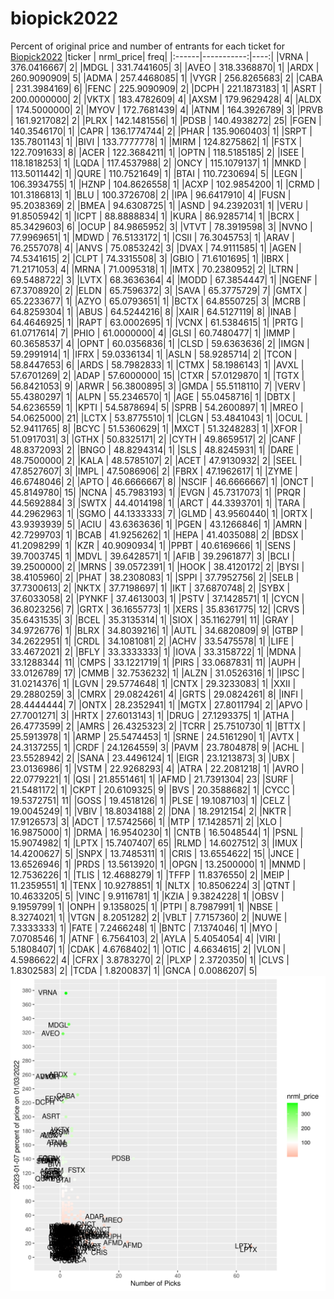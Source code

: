 # biopick2022
Percent of original price and number of entrants for each ticket for [Biopick2022](https://twitter.com/hashtag/Biopick2022)
|ticker |  nrml_price| freq|
|:------|-----------:|----:|
|VRNA   | 376.0416667|    2|
|MDGL   | 331.7441605|    3|
|AVEO   | 318.3368870|    1|
|ARDX   | 260.9090909|    5|
|ADMA   | 257.4468085|    1|
|VYGR   | 256.8265683|    2|
|CABA   | 231.3984169|    6|
|FENC   | 225.9090909|    2|
|DCPH   | 221.1873183|    1|
|ASRT   | 200.0000000|    2|
|VKTX   | 183.4782609|    4|
|AXSM   | 179.9629428|    4|
|ALDX   | 174.5000000|    2|
|MYOV   | 172.7681439|    4|
|ATNM   | 164.3926789|    3|
|PRVB   | 161.9217082|    2|
|PLRX   | 142.1481556|    1|
|PDSB   | 140.4938272|   25|
|FGEN   | 140.3546170|    1|
|CAPR   | 136.1774744|    2|
|PHAR   | 135.9060403|    1|
|SRPT   | 135.7801143|    1|
|BIVI   | 133.7777778|    1|
|MIRM   | 124.8275862|    1|
|FSTX   | 122.7091633|    8|
|ACER   | 122.3684211|    1|
|OPTN   | 118.5185185|    2|
|ISEE   | 118.1818253|    1|
|LQDA   | 117.4537988|    2|
|ONCY   | 115.1079137|    1|
|MNKD   | 113.5011442|    1|
|QURE   | 110.7521649|    1|
|BTAI   | 110.7230694|    5|
|LEGN   | 106.3934755|    1|
|HZNP   | 104.8626558|    1|
|ACXP   | 102.9854200|    1|
|CRMD   | 101.3186813|    1|
|BLU    | 100.3726708|    2|
|IPA    |  96.6417910|    4|
|FUSN   |  95.2038369|    2|
|BMEA   |  94.6308725|    1|
|ASND   |  94.2392031|    1|
|VERU   |  91.8505942|    1|
|ICPT   |  88.8888834|    1|
|KURA   |  86.9285714|    1|
|BCRX   |  85.3429603|    6|
|OCUP   |  84.9865952|    3|
|VTVT   |  78.3919598|    3|
|NVNO   |  77.9969651|    1|
|MDWD   |  76.5133172|    1|
|CSII   |  76.3045753|    1|
|ARAV   |  76.2557078|    4|
|ANVS   |  75.0853242|    3|
|DVAX   |  74.9111585|    1|
|AGEN   |  74.5341615|    2|
|CLPT   |  74.3315508|    3|
|GBIO   |  71.6101695|    1|
|IBRX   |  71.2171053|    4|
|MRNA   |  71.0095318|    1|
|IMTX   |  70.2380952|    2|
|LTRN   |  69.5488722|    3|
|LVTX   |  68.3636364|    4|
|MODD   |  67.3854447|    1|
|NGENF  |  67.3708920|    2|
|ELDN   |  65.7596372|    3|
|SAVA   |  65.3775729|    7|
|GMTX   |  65.2233677|    1|
|AZYO   |  65.0793651|    1|
|BCTX   |  64.8550725|    3|
|MCRB   |  64.8259304|    1|
|ABUS   |  64.5244216|    8|
|XAIR   |  64.5127119|    8|
|INAB   |  64.4646925|    1|
|RAPT   |  63.0002695|    1|
|VCNX   |  61.5384615|    1|
|PRTG   |  61.0717614|    7|
|PHIO   |  61.0000000|    4|
|GLSI   |  60.7480477|    1|
|IMMP   |  60.3658537|    4|
|OPNT   |  60.0356836|    1|
|CLSD   |  59.6363636|    2|
|IMGN   |  59.2991914|    1|
|IFRX   |  59.0336134|    1|
|ASLN   |  58.9285714|    2|
|TCON   |  58.8447653|    6|
|ARDS   |  58.7982833|    1|
|CTMX   |  58.1986143|    1|
|AVXL   |  57.6701269|    2|
|ADAP   |  57.6000000|   15|
|CTXR   |  57.0129870|    1|
|TGTX   |  56.8421053|    9|
|ARWR   |  56.3800895|    3|
|GMDA   |  55.5118110|    7|
|VERV   |  55.4380297|    1|
|ALPN   |  55.2346570|    1|
|AGE    |  55.0458716|    1|
|DBTX   |  54.6236559|    1|
|KPTI   |  54.5878694|    5|
|SPRB   |  54.2600897|    1|
|MREO   |  54.0625000|   21|
|LCTX   |  53.8775510|    1|
|CLGN   |  53.4841043|    1|
|OCUL   |  52.9411765|    8|
|BCYC   |  51.5360629|    1|
|MXCT   |  51.3248283|    1|
|XFOR   |  51.0917031|    3|
|GTHX   |  50.8325171|    2|
|CYTH   |  49.8659517|    2|
|CANF   |  48.8372093|    2|
|BNGO   |  48.8294314|    1|
|SLS    |  48.8245931|    1|
|DARE   |  48.7500000|    2|
|KALA   |  48.5785107|    2|
|ACET   |  47.9130932|    2|
|SEEL   |  47.8527607|    3|
|IMPL   |  47.5086906|    2|
|FBRX   |  47.1962617|    1|
|ZYME   |  46.6748046|    2|
|APTO   |  46.6666667|    8|
|NSCIF  |  46.6666667|    1|
|ONCT   |  45.8149780|   15|
|NCNA   |  45.7983193|    1|
|EVGN   |  45.7317073|    1|
|PRQR   |  44.5692884|    3|
|SWTX   |  44.4014198|    1|
|ARCT   |  44.3393701|    1|
|TARA   |  44.2962963|    1|
|SGMO   |  44.1333333|    7|
|GLMD   |  43.9560440|    1|
|ORTX   |  43.9393939|    5|
|ACIU   |  43.6363636|    1|
|PGEN   |  43.1266846|    1|
|AMRN   |  42.7299703|    1|
|BCAB   |  41.9256262|    1|
|HEPA   |  41.4035088|    2|
|BDSX   |  41.2098299|    1|
|KZR    |  40.9090934|    1|
|PPBT   |  40.6169666|    1|
|SENS   |  39.7003745|    1|
|MDVL   |  39.6428571|    1|
|AFIB   |  39.2961877|    3|
|BCLI   |  39.2500000|    2|
|MRNS   |  39.0572391|    1|
|HOOK   |  38.4120172|    2|
|BYSI   |  38.4105960|    2|
|PHAT   |  38.2308083|    1|
|SPPI   |  37.7952756|    2|
|SELB   |  37.7300613|    2|
|NKTX   |  37.7198697|    1|
|IKT    |  37.6870748|    2|
|SYBX   |  37.6033058|    2|
|PYNKF  |  37.4613003|    1|
|PSTV   |  37.1428571|    1|
|CYCN   |  36.8023256|    7|
|GRTX   |  36.1655773|    1|
|XERS   |  35.8361775|   12|
|CRVS   |  35.6431535|    3|
|BCEL   |  35.3135314|    1|
|SIOX   |  35.1162791|   11|
|GRAY   |  34.9726776|    1|
|BLRX   |  34.8039216|    1|
|AUTL   |  34.6820809|    9|
|GTBP   |  34.2622951|    1|
|CRDL   |  34.1081081|    2|
|ACHV   |  33.5475578|    1|
|LIFE   |  33.4672021|    2|
|BFLY   |  33.3333333|    1|
|IOVA   |  33.3158722|    1|
|MDNA   |  33.1288344|   11|
|CMPS   |  33.1221719|    1|
|PIRS   |  33.0687831|   11|
|AUPH   |  33.0126789|   17|
|CMMB   |  32.7536232|    1|
|ALZN   |  31.0526316|    1|
|IPSC   |  31.0214376|    1|
|LGVN   |  29.5774648|    1|
|CNTX   |  29.3233083|    1|
|XXII   |  29.2880259|    3|
|CMRX   |  29.0824261|    4|
|GRTS   |  29.0824261|    8|
|INFI   |  28.4444444|    7|
|ONTX   |  28.2352941|    1|
|MGTX   |  27.8011794|    2|
|APVO   |  27.7001271|    3|
|HRTX   |  27.6013143|    1|
|DRUG   |  27.1293375|    1|
|ATHA   |  26.4773599|    2|
|AMRS   |  26.4325323|    2|
|TCRR   |  25.7510730|    1|
|BTTX   |  25.5913978|    1|
|ARMP   |  25.5474453|    1|
|SRNE   |  24.5161290|    1|
|AVTX   |  24.3137255|    1|
|CRDF   |  24.1264559|    3|
|PAVM   |  23.7804878|    9|
|ACHL   |  23.5528942|    2|
|SANA   |  23.4496124|    1|
|EIGR   |  23.1213873|    3|
|UBX    |  23.0136986|    1|
|VSTM   |  22.9268293|    4|
|ATRA   |  22.2081218|    1|
|AVRO   |  22.0779221|    1|
|QSI    |  21.8551461|    1|
|AFMD   |  21.7391304|   23|
|SURF   |  21.5481172|    1|
|CKPT   |  20.6109325|    9|
|BVS    |  20.3588682|    1|
|CYCC   |  19.5372751|   11|
|GOSS   |  19.4518126|    1|
|PLSE   |  19.1087103|    1|
|CELZ   |  19.0045249|    1|
|VBIV   |  18.8034188|    2|
|DNA    |  18.2912154|    2|
|NKTR   |  17.9126573|    3|
|ADCT   |  17.5742566|    1|
|MTP    |  17.1428571|    2|
|XLO    |  16.9875000|    1|
|DRMA   |  16.9540230|    1|
|CNTB   |  16.5048544|    1|
|PSNL   |  15.9074982|    1|
|LPTX   |  15.7407407|   65|
|RLMD   |  14.6027512|    3|
|IMUX   |  14.4200627|    5|
|SNPX   |  13.7485311|    1|
|CRIS   |  13.6554622|   15|
|JNCE   |  13.6526946|    1|
|PRDS   |  13.5613920|    1|
|OPGN   |  13.2500000|    1|
|MNMD   |  12.7536226|    1|
|TLIS   |  12.4688279|    1|
|TFFP   |  11.8376550|    2|
|MEIP   |  11.2359551|    1|
|TENX   |  10.9278851|    1|
|NLTX   |  10.8506224|    3|
|QTNT   |  10.4633205|    5|
|VINC   |   9.9116781|    1|
|KZIA   |   9.3824228|    1|
|OBSV   |   9.1959799|    1|
|ONPH   |   9.1358025|    1|
|PTPI   |   8.7987991|    1|
|NBSE   |   8.3274021|    1|
|VTGN   |   8.2051282|    2|
|VBLT   |   7.7157360|    2|
|NUWE   |   7.3333333|    1|
|FATE   |   7.2466248|    1|
|BNTC   |   7.1374046|    1|
|MYO    |   7.0708546|    1|
|ATNF   |   6.7564103|    2|
|AYLA   |   5.4054054|    4|
|VIRI   |   5.1808407|    1|
|CDAK   |   4.6768402|    1|
|OTIC   |   4.6634615|    2|
|VLON   |   4.5986622|    4|
|CFRX   |   3.8783270|    2|
|PLXP   |   2.3720350|    1|
|CLVS   |   1.8302583|    2|
|TCDA   |   1.8200837|    1|
|GNCA   |   0.0086207|    5|
![retvspicks](biopicks.png?raw=true)
